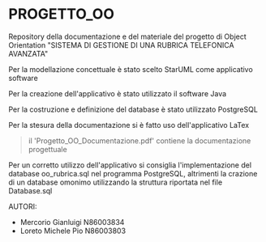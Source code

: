 # PROGETTO_OO
Repository della documentazione e del materiale del progetto di Object Orientation "SISTEMA DI GESTIONE DI UNA RUBRICA TELEFONICA AVANZATA"

Per la modellazione concettuale è stato scelto StarUML come applicativo software

Per la creazione dell'applicativo è stato utilizzato il software Java

Per la costruzione e definizione del database è stato utilizzato PostgreSQL 

Per la stesura della documentazione si è fatto uso dell'applicativo LaTex
> il 'Progetto_OO_Documentazione.pdf' contiene la documentazione progettuale

Per un corretto utilizzo dell'applicativo si consiglia l'implementazione del database oo_rubrica.sql nel programma PostgreSQL, altrimenti la crazione di un database omonimo utilizzando la struttura riportata nel file Database.sql

AUTORI:
- Mercorio Gianluigi N86003834
- Loreto Michele Pio N86003803
